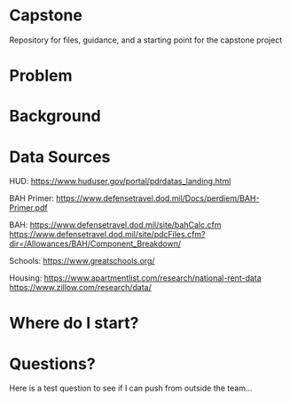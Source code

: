 # Capstone
Repository for files, guidance, and a starting point for the capstone project

# Problem

# Background

# Data Sources

HUD: 
https://www.huduser.gov/portal/pdrdatas_landing.html

BAH Primer: 
https://www.defensetravel.dod.mil/Docs/perdiem/BAH-Primer.pdf

BAH:
https://www.defensetravel.dod.mil/site/bahCalc.cfm
https://www.defensetravel.dod.mil/site/pdcFiles.cfm?dir=/Allowances/BAH/Component_Breakdown/

Schools:
https://www.greatschools.org/

Housing:
https://www.apartmentlist.com/research/national-rent-data
https://www.zillow.com/research/data/

# Where do I start? 

# Questions? 
Here is a test question to see if I can push from outside the team...
